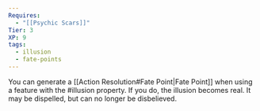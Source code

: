 ```yaml
---
Requires:
  - "[[Psychic Scars]]"
Tier: 3
XP: 9
tags:
  - illusion
  - fate-points
---
```

You can generate a [[Action Resolution#Fate Point|Fate Point]] when using a feature with the #illusion property. If you do, the illusion becomes real. It may be dispelled, but can no longer be disbelieved.